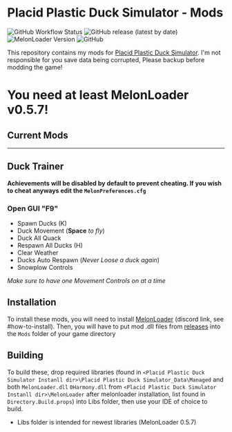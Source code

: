 # Placid Plastic Duck Simulator - Mods 
![GitHub Workflow Status](https://img.shields.io/github/actions/workflow/status/KitsueFox/PPDS-Mods/dotnet.yml?style=for-the-badge)
![GitHub release (latest by date)](https://img.shields.io/github/v/release/KitsueFox/PPDS-Mods?style=for-the-badge)
![MelonLoader Version](https://img.shields.io/badge/Melonloader-0.5.7-red?style=for-the-badge&)
![GitHub](https://img.shields.io/github/license/KitsueFox/PPDS-Mods?style=for-the-badge)

This repository contains my mods
for [Placid Plastic Duck Simulator](https://store.steampowered.com/app/1999360/Placid_Plastic_Duck_Simulator/). I'm not 
responsible for you save data being corrupted, Please backup before modding the game!

# **You need at least MelonLoader v0.5.7!**

## Current Mods
- - -
## Duck Trainer
**Achievements will be disabled by default to prevent cheating. If you wish to cheat anyways edit the `MelonPreferences.cfg`**

### Open GUI "F9"

* Spawn Ducks (K)
* Duck Movement (**Space** *to fly*)
* Duck All Quack
* Respawn All Ducks (H)
* Clear Weather
* Ducks Auto Respawn (*Never Loose a duck again*)
* Snowplow Controls

*Make sure to have one Movement Controls on at a time*

## Installation
To install these mods, you will need to install [MelonLoader](https://discord.gg/2Wn3N2P) (discord link, see \#how-to-install).
Then, you will have to put mod .dll files from [releases](https://github.com/KitsueFox/PPDS-Mods/releases) into the `Mods` folder of your game directory

## Building
To build these, drop required libraries (found in `<Placid Plastic Duck Simulator Instanll dir>\Placid Plastic Duck Simulator_Data\Managed` and both `MelonLoader.dll` `0Harmony.dll` from `<Placid Plastic Duck Simulator Instanll dir>\MelonLoader` after melonloader installation, 
list found in `Directory.Build.props`) into Libs folder, then use your IDE of choice to build.
* Libs folder is intended for newest libraries (MelonLoader 0.5.7)